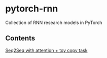 # pytorch-rnn
Collection of RNN research models in PyTorch

## Contents
[Seq2Seq with attention + toy copy task](seq2seq.py)
